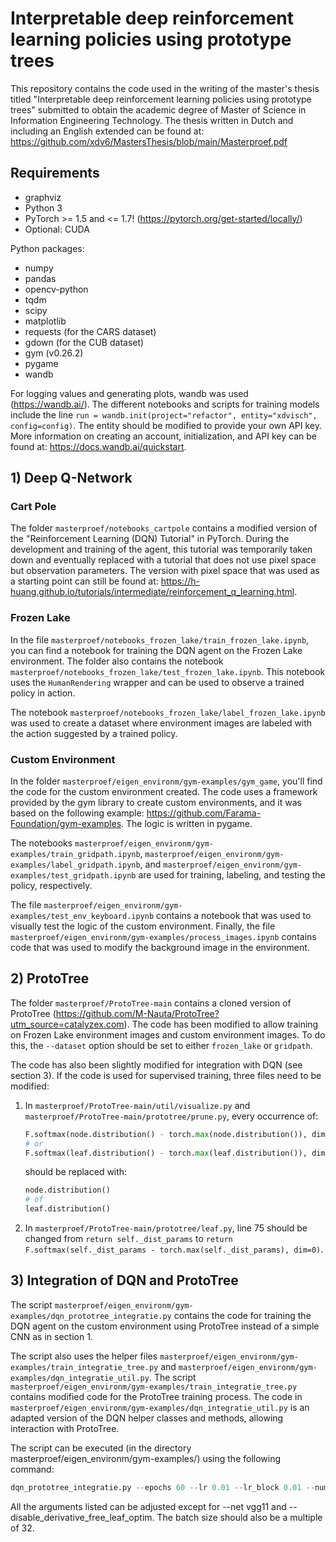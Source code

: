 # Interpretable deep reinforcement learning policies using prototype trees

This repository contains the code used in the writing of the master's thesis titled "Interpretable deep reinforcement learning policies using prototype trees" submitted to obtain the academic degree of Master of Science in Information Engineering Technology. The thesis written in Dutch and including an English extended can be found at: https://github.com/xdv6/MastersThesis/blob/main/Masterproef.pdf

## Requirements

* graphviz
* Python 3
* PyTorch >= 1.5 and <= 1.7! (https://pytorch.org/get-started/locally/)
* Optional: CUDA

Python packages:
* numpy
* pandas
* opencv-python
* tqdm
* scipy
* matplotlib
* requests (for the CARS dataset)
* gdown (for the CUB dataset)
* gym (v0.26.2)
* pygame
* wandb

For logging values and generating plots, wandb was used (https://wandb.ai/). The different notebooks and scripts for training models include the line `run = wandb.init(project="refactor", entity="xdvisch", config=config)`. The entity should be modified to provide your own API key. More information on creating an account, initialization, and API key can be found at: https://docs.wandb.ai/quickstart.

## 1) Deep Q-Network

### Cart Pole

The folder `masterproef/notebooks_cartpole` contains a modified version of the "Reinforcement Learning (DQN) Tutorial" in PyTorch. During the development and training of the agent, this tutorial was temporarily taken down and eventually replaced with a tutorial that does not use pixel space but observation parameters. The version with pixel space that was used as a starting point can still be found at: https://h-huang.github.io/tutorials/intermediate/reinforcement_q_learning.html.

### Frozen Lake

In the file `masterproef/notebooks_frozen_lake/train_frozen_lake.ipynb`, you can find a notebook for training the DQN agent on the Frozen Lake environment. The folder also contains the notebook `masterproef/notebooks_frozen_lake/test_frozen_lake.ipynb`. This notebook uses the `HumanRendering` wrapper and can be used to observe a trained policy in action.

The notebook `masterproef/notebooks_frozen_lake/label_frozen_lake.ipynb` was used to create a dataset where environment images are labeled with the action suggested by a trained policy.

### Custom Environment

In the folder `masterproef/eigen_environm/gym-examples/gym_game`, you'll find the code for the custom environment created. The code uses a framework provided by the gym library to create custom environments, and it was based on the following example: https://github.com/Farama-Foundation/gym-examples. The logic is written in pygame.

The notebooks `masterproef/eigen_environm/gym-examples/train_gridpath.ipynb`, `masterproef/eigen_environm/gym-examples/label_gridpath.ipynb`, and `masterproef/eigen_environm/gym-examples/test_gridpath.ipynb` are used for training, labeling, and testing the policy, respectively.

The file `masterproef/eigen_environm/gym-examples/test_env_keyboard.ipynb` contains a notebook that was used to visually test the logic of the custom environment. Finally, the file `masterproef/eigen_environm/gym-examples/process_images.ipynb` contains code that was used to modify the background image in the environment.

## 2) ProtoTree

The folder `masterproef/ProtoTree-main` contains a cloned version of ProtoTree (https://github.com/M-Nauta/ProtoTree?utm_source=catalyzex.com). The code has been modified to allow training on Frozen Lake environment images and custom environment images. To do this, the `--dataset` option should be set to either `frozen_lake` or `gridpath`.

The code has also been slightly modified for integration with DQN (see section 3). If the code is used for supervised training, three files need to be modified:

1) In `masterproef/ProtoTree-main/util/visualize.py` and `masterproef/ProtoTree-main/prototree/prune.py`, every occurrence of:

   ```py
   F.softmax(node.distribution() - torch.max(node.distribution()), dim=0)
   # or
   F.softmax(leaf.distribution() - torch.max(leaf.distribution()), dim=0)
   ```
   
   should be replaced with:

   ```py
   node.distribution()
   # of
   leaf.distribution()	
   ```

2. In `masterproef/ProtoTree-main/prototree/leaf.py`, line 75 should be changed from `return self._dist_params` to `return F.softmax(self._dist_params - torch.max(self._dist_params), dim=0)`.

   

## 3) Integration of DQN and ProtoTree

The script `masterproef/eigen_environm/gym-examples/dqn_prototree_integratie.py` contains the code for training the DQN agent on the custom environment using ProtoTree instead of a simple CNN as in section 1.

The script also uses the helper files `masterproef/eigen_environm/gym-examples/train_integratie_tree.py` and `masterproef/eigen_environm/gym-examples/dqn_integratie_util.py`. The script `masterproef/eigen_environm/gym-examples/train_integratie_tree.py` contains modified code for the ProtoTree training process. The code in `masterproef/eigen_environm/gym-examples/dqn_integratie_util.py` is an adapted version of the DQN helper classes and methods, allowing interaction with ProtoTree.

The script can be executed (in the directory masterproef/eigen_environm/gym-examples/) using the following command:

```py
dqn_prototree_integratie.py --epochs 60 --lr 0.01 --lr_block 0.01 --num_features 3 --depth 2 --net vgg11 --pruning_threshold_leaves 0.4 --batch_size 64 --log_dir ./runs/refactor --milestones 30,50,60,70 --disable_derivative_free_leaf_optim --lr_pi 0.001
```

All the arguments listed can be adjusted except for --net vgg11 and --disable_derivative_free_leaf_optim. The batch size should also be a multiple of 32.
